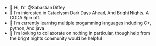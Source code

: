 - 👋 Hi, I’m @Sabastian Diffey
- 👀 I’m interested in Cataclysm Dark Days Ahead, And Bright Nights, A CDDA Spin off.
- 🌱 I’m currently learning multiple progamming languages including C+, python, And java
- 💞️ I’m looking to collaborate on nothing in particular, though help from the bright nights community would be helpful
